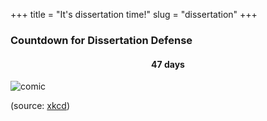 +++ 
title = "It's dissertation time!"
slug = "dissertation"
+++

### Countdown for Dissertation Defense

#### <div align="center"> 47 days </div>

![comic](/images/thesis_defense.png?raw=true)

(source: [xkcd](https://xkcd.com/1403/))
